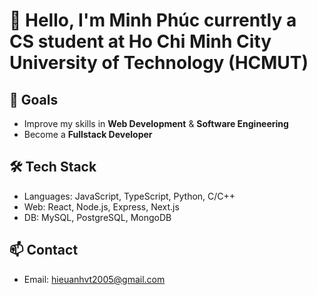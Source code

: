 # 👋 Hello, I'm Minh Phúc currently a CS student at **Ho Chi Minh City University of Technology (HCMUT)**

## 🎯 Goals
- Improve my skills in **Web Development** & **Software Engineering**
- Become a **Fullstack Developer**

## 🛠️ Tech Stack
- Languages: JavaScript, TypeScript, Python, C/C++
- Web: React, Node.js, Express, Next.js
- DB: MySQL, PostgreSQL, MongoDB

## 📫 Contact
- Email: [hieuanhvt2005@gmail.com](mailto:phuc26062005@gmail.com)

